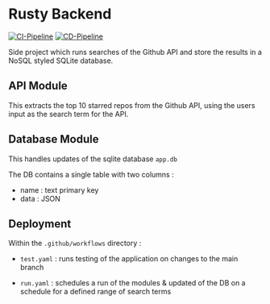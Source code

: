 # Rusty Backend

[![CI-Pipeline](https://github.com/DNYFZR/rusty-backend/actions/workflows/test.yaml/badge.svg)](https://github.com/DNYFZR/rusty-backend/actions/workflows/test.yaml)
[![CD-Pipeline](https://github.com/DNYFZR/rusty-backend/actions/workflows/run.yaml/badge.svg)](https://github.com/DNYFZR/rusty-backend/actions/workflows/run.yaml)

Side project which runs searches of the Github API and store the results in a NoSQL styled SQLite database.

## API Module

This extracts the top 10 starred repos from the Github API, using the users input as the search term for the API.

## Database Module

This handles updates of the sqlite database `app.db`

The DB contains a single table with two columns :

- name : text primary key
- data : JSON

## Deployment

Within the `.github/workflows` directory :

- `test.yaml` : runs testing of the application on changes to the main branch

- `run.yaml` : schedules a run of the modules & updated of the DB on a schedule for a defined range of search terms
